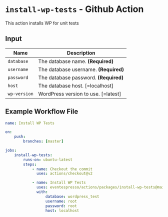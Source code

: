 # `install-wp-tests` - **Github Action**

This action installs WP for unit tests

## Input

| Name         | Description                           |
| ------------ | ------------------------------------- |
| `database`   | The database name. **(Required)**     |
| `username`   | The database username. **(Required)** |
| `password`   | The database password. **(Required)** |
| `host`       | The database host. [=localhost]       |
| `wp-version` | WordPress version to use. [=latest]   |

## Example Workflow File

```yaml
name: Install WP Tests

on:
    push:
        branches: [master]

jobs:
    install-wp-tests:
        runs-on: ubuntu-latest
        steps:
            - name: Checkout the commit
              uses: actions/checkout@v2

            - name: Install WP Tests
              uses: eventespresso/actions/packages/install-wp-tests@main
              with:
                  database: wordpress_test
                  username: root
                  password: root
                  host: localhost
```
